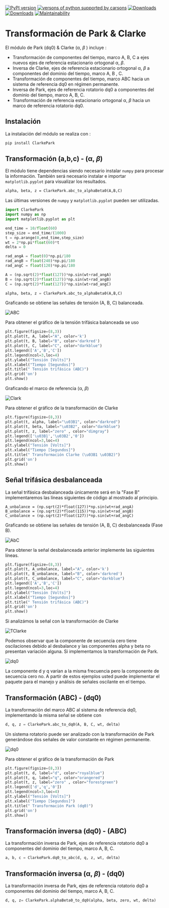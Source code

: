 [![PyPI version](https://badge.fury.io/py/ClarkePark.svg)](https://badge.fury.io/py/ClarkePark)
[![versons of python supported by carsons](https://img.shields.io/badge/python-3%20%7C%203.5%20%7C%203.6%20%7C%203.7%20%7C%203.8%20%7C%203.9-blue)](https://pypi.org/project/ClarkePark/)
[![Downloads](https://pepy.tech/badge/clarkepark)](https://pepy.tech/project/clarkepark)
[![Downloads](https://pepy.tech/badge/clarkepark/month)](https://pepy.tech/project/clarkepark)
[![Maintainability](https://api.codeclimate.com/v1/badges/6abceb2a140780c13d17/maintainability)](https://codeclimate.com/github/jacometoss/ClarkePark/maintainability)

# Transformación de Park & Clarke

El módulo de Park (dq0) & Clarke (α, *β* ) incluye :

- Transformación de  componentes del tiempo, marco  A, B, C  a ejes nuevos ejes de referencia estacionario ortogonal   α, *β*.
- Inversa de Clarke, ejes de referencia estacionario ortogonal  α, *β*  a  componentes del dominio del tiempo, marco  A, B , C.
- Transformación de componentes  del tiempo, marco ABC hacia un sistema de referencia dq0 en régimen permanente.
- Inversa de Park, ejes de referencia rotatorio dq0 a componentes  del dominio del tiempo, marco A, B, C.
- Transformación de referencia estacionario ortogonal α, *β* hacia un marco de referencia rotatorio dq0.

## Instalación

La instalación del módulo se realiza con :

```Python
pip install ClarkePark
```

## Transformación (a,b,c) - (α, *β*)

El módulo tiene dependencias siendo necesario instalar `numpy` para procesar la información. También será necesario instalar e importar `matplotlib.pyplot` para visualizar los resultados.

```tex
alpha, beta, z = ClarkePark.abc_to_alphaBeta0(A,B,C)
```

Las últimas versiones de `numpy` y `matplotlib.pyplot`  pueden ser utilizadas.

```python
import ClarkePark
import numpy as np
import matplotlib.pyplot as plt

end_time = 10/float(60)
step_size = end_time/(1000)
t = np.arange(0,end_time,step_size)
wt = 2*np.pi*float(60)*t
delta = 0

rad_angA = float(0)*np.pi/180
rad_angB = float(240)*np.pi/180
rad_angC = float(120)*np.pi/180

A = (np.sqrt(2)*float(127))*np.sin(wt+rad_angA)
B = (np.sqrt(2)*float(127))*np.sin(wt+rad_angB)
C = (np.sqrt(2)*float(127))*np.sin(wt+rad_angC)

alpha, beta, z = ClarkePark.abc_to_alphaBeta0(A,B,C)
```

Graficando se obtiene las señales de tensión (A, B, C) balanceada.

<img src="https://i.ibb.co/FnrF4KY/Fig01.png" alt="ABC"  />

Para obtener el gráfico de la tensión trifásica balanceada se uso

```python
plt.figure(figsize=(8,3))
plt.plot(t, A, label="A", color='k')
plt.plot(t, B, label="B", color='darkred')
plt.plot(t, C, label="C", color="darkblue")
plt.legend(['A','B','C'])
plt.legend(ncol=3,loc=4)
plt.ylabel("Tensión [Volts]")
plt.xlabel("Tiempo [Segundos]")
plt.title(" Tensión trifásica (ABC)")
plt.grid('on')
plt.show()
```

Graficando el marco de referencia (α, *β*)

<img src="https://i.ibb.co/BfDjDrj/Fig02.png" alt="Clark" />

Para obtener el gráfico de la transformación de Clarke

```python
plt.figure(figsize=(8,3))
plt.plot(t, alpha, label="\u03B1", color="darkred")
plt.plot(t, beta, label="\u03B2", color="darkblue")
plt.plot(t, z, label="zero" , color="dimgray")
plt.legend(['\u03B1','\u03B2','0'])
plt.legend(ncol=3,loc=4)
plt.ylabel("Tensión [Volts]")
plt.xlabel("Tiempo [Segundos]")
plt.title(" Transformación Clarke (\u03B1 \u03B2)")
plt.grid('on')
plt.show()
```

## Señal trifásica desbalanceada

La señal trifásica desbalanceada únicamente será en la "Fase B" implementaremos las líneas siguientes de código al mostrado al principio.

```
A_unbalance = (np.sqrt(2)*float(127))*np.sin(wt+rad_angA)
B_unbalance = (np.sqrt(2)*float(115))*np.sin(wt+rad_angB)
C_unbalance = (np.sqrt(2)*float(127))*np.sin(wt+rad_angC)
```

Graficando se obtiene las señales de tensión (A, B, C) desbalanceada (Fase B).

![AbC](https://i.ibb.co/gWsM4xw/Fig02abc-Unbalance.png)

Para obtener la señal desbalanceada anterior implemente las siguientes líneas.

```python
plt.figure(figsize=(8,3))
plt.plot(t, A_unbalance, label="A", color='k')
plt.plot(t, B_unbalance, label="B", color='darkred')
plt.plot(t, C_unbalance, label="C", color="darkblue")
plt.legend(['A','B','C'])
plt.legend(ncol=3,loc=4)
plt.ylabel("Tensión [Volts]")
plt.xlabel("Tiempo [Segundos]")
plt.title(" Tensión trifásica (ABC)")
plt.grid('on')
plt.show()
```

Si analizámos la señal con la transformación de Clarke

![TClarke](https://i.ibb.co/XXYSsrn/Fig02-Unbalance.png)

Podemos observar que la componente de secuencia cero tiene oscilaciones debido al desbalance y las componentes alpha y beta no presentan variación alguna. Si implementamos la transformación de Park.

![dq0](https://i.ibb.co/N3mywNs/Fig03-abc-Unbalance.png)

La componente d y  q varían a la misma frecuencia pero la componente de secuencia cero no. A partir de estos ejemplos usted puede implementar el paquete para el manejo y análisis de señales oscilante en el tiempo.



## Transformación (ABC) - (dq0)

La transformación del marco ABC al sistema de referencia dq0, implementando la misma señal se obtiene con

```python
d, q, z = ClarkePark.abc_to_dq0(A, B, C, wt, delta)
```

Un sistema rotatorio puede ser analizado con la transformación de Park generándose dos señales de valor constante  en régimen permanente.

<img src="https://i.ibb.co/hsJMd1p/Fig03-abc-balance.png" alt="dq0"  />

Para obtener el gráfico de la transformación de Park

```python
plt.figure(figsize=(8,3))
plt.plot(t, d, label="d", color="royalblue")
plt.plot(t, q, label="q", color="orangered")
plt.plot(t, z, label="zero" , color="forestgreen")
plt.legend(['d','q','0'])
plt.legend(ncol=3,loc=4)
plt.ylabel("Tensión [Volts]")
plt.xlabel("Tiempo [Segundos]")
plt.title(" Transformación Park (dq0)")
plt.grid('on')
plt.show()
```



## Transformación inversa (dq0) - (ABC)

La transformación inversa de Park, ejes de referencia rotatorio dq0 a componentes  del dominio del tiempo, marco A, B, C.

```python
a, b, c = ClarkePark.dq0_to_abc(d, q, z, wt, delta)
```

## Transformación inversa (α, *β*) - (dq0)

La transformación inversa de Park, ejes de referencia rotatorio dq0 a componentes  del dominio del tiempo, marco A, B, C.

```python
d, q, z= ClarkePark.alphaBeta0_to_dq0(alpha, beta, zero, wt, delta)
```

